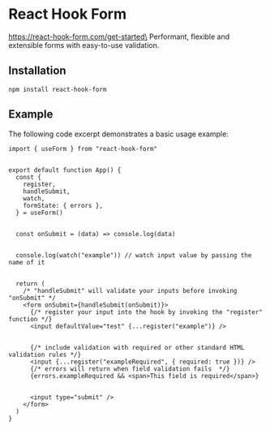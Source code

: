 # React Hook Form
https://react-hook-form.com/get-started\
Performant, flexible and extensible forms with easy-to-use validation.

## Installation
```
npm install react-hook-form
```
## Example
The following code excerpt demonstrates a basic usage example:
```
import { useForm } from "react-hook-form"


export default function App() {
  const {
    register,
    handleSubmit,
    watch,
    formState: { errors },
  } = useForm()


  const onSubmit = (data) => console.log(data)


  console.log(watch("example")) // watch input value by passing the name of it


  return (
    /* "handleSubmit" will validate your inputs before invoking "onSubmit" */
    <form onSubmit={handleSubmit(onSubmit)}>
      {/* register your input into the hook by invoking the "register" function */}
      <input defaultValue="test" {...register("example")} />


      {/* include validation with required or other standard HTML validation rules */}
      <input {...register("exampleRequired", { required: true })} />
      {/* errors will return when field validation fails  */}
      {errors.exampleRequired && <span>This field is required</span>}


      <input type="submit" />
    </form>
  )
}
```
